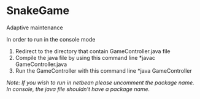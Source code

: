 # SnakeGame
Adaptive maintenance

In order to run in the console mode
1. Redirect to the directory that contain GameController.java file
2. Compile the java file by using this command line
	*javac GameController.java
3. Run the GameController with this command line
	*java GameController

<i>Note: If you wish to run in netbean please uncomment the package name. In console, the java file shouldn't have a package name.<i>
